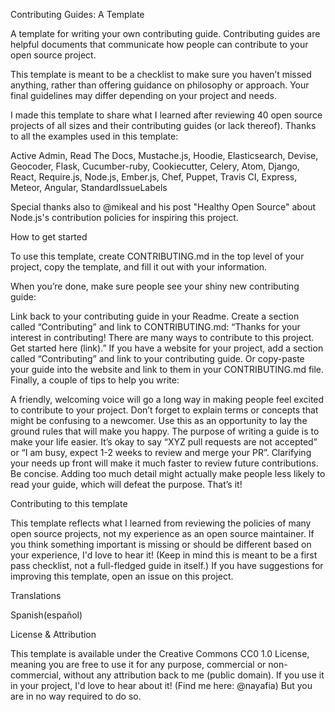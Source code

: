 Contributing Guides: A Template

A template for writing your own contributing guide. Contributing guides are helpful documents that communicate how people can contribute to your open source project.

This template is meant to be a checklist to make sure you haven’t missed anything, rather than offering guidance on philosophy or approach. Your final guidelines may differ depending on your project and needs.

I made this template to share what I learned after reviewing 40 open source projects of all sizes and their contributing guides (or lack thereof). Thanks to all the examples used in this template:

Active Admin, Read The Docs, Mustache.js, Hoodie, Elasticsearch, Devise, Geocoder, Flask, Cucumber-ruby, Cookiecutter, Celery, Atom, Django, React, Require.js, Node.js, Ember.js, Chef, Puppet, Travis CI, Express, Meteor, Angular, StandardIssueLabels

Special thanks also to @mikeal and his post "Healthy Open Source" about Node.js's contribution policies for inspiring this project.

How to get started

To use this template, create CONTRIBUTING.md in the top level of your project, copy the template, and fill it out with your information.

When you’re done, make sure people see your shiny new contributing guide:

Link back to your contributing guide in your Readme. Create a section called “Contributing” and link to CONTRIBUTING.md: “Thanks for your interest in contributing! There are many ways to contribute to this project. Get started here (link).”
If you have a website for your project, add a section called “Contributing” and link to your contributing guide. Or copy-paste your guide into the website and link to them in your CONTRIBUTING.md file.
Finally, a couple of tips to help you write:

A friendly, welcoming voice will go a long way in making people feel excited to contribute to your project. Don’t forget to explain terms or concepts that might be confusing to a newcomer.
Use this as an opportunity to lay the ground rules that will make you happy. The purpose of writing a guide is to make your life easier. It’s okay to say “XYZ pull requests are not accepted” or “I am busy, expect 1-2 weeks to review and merge your PR”. Clarifying your needs up front will make it much faster to review future contributions.
Be concise. Adding too much detail might actually make people less likely to read your guide, which will defeat the purpose.
That’s it!

Contributing to this template

This template reflects what I learned from reviewing the policies of many open source projects, not my experience as an open source maintainer. If you think something important is missing or should be different based on your experience, I'd love to hear it! (Keep in mind this is meant to be a first pass checklist, not a full-fledged guide in itself.) If you have suggestions for improving this template, open an issue on this project.

Translations

Spanish(español)

License & Attribution

This template is available under the Creative Commons CC0 1.0 License, meaning you are free to use it for any purpose, commercial or non-commercial, without any attribution back to me (public domain). If you use it in your project, I'd love to hear about it! (Find me here: @nayafia) But you are in no way required to do so.
